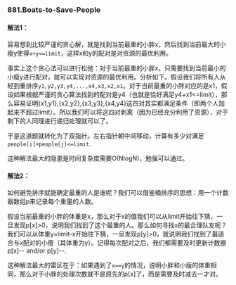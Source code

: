 ### 881.Boats-to-Save-People

#### 解法1：
容易想到比较严谨的贪心解，就是找到当前最重的小胖x，然后找到当前最大的小瘦y使得```x+y<=limit```，这样x和y的配对是对资源的最优利用。

事实上这个贪心法可以进行松弛：对于当前最重的小胖x，只需要找到当前最小的小瘦y进行配对，就可以实现对资源的最优利用。分析如下。假设我们将所有人从轻到重排序```y1,y2,y3,y4,...,x4,x3,x2,x1```。对于当前最重的小胖对应的是x1，假设如果根据严谨的贪心算法找到的配对是y4（也就是恰好满足y4+x1<=limit），那么容易证明{x1,y1},{x2,y2},{x3,y3},{x4,y4}这四对其实都满足条件（即两个人加起来不超过limit）。所以我们可以将这四对剥离（因为已经充分利用了资源），对于剩下的人同理进行递归处理就可以了。

于是这道题就转化为了双指针。左右指针朝中间移动，计算有多少对满足```people[i]+people[j]<=limit```.

这种解法最大的隐患是时间复杂度需要O(NlogN)，勉强可以通过。

#### 解法2：
如何避免排序就能确定最重的人是谁呢？我们可以借鉴桶排序的思想：用一个计数器数组p来记录每个重量的人数。

假设当前最重的小胖的体重是x，那么对于x的值我们可以从limit开始往下猜，一旦发现p[x]>0，说明我们找到了这个最重的人。那么如何寻找x的最合理队友呢？我们可以从体重y=limit-x开始往下猜，一旦发现p[y]>0，就说明我们找到了最适合与x配对的小瘦（其体重为y）。记得每次配对之后，我们都需要及时更新计数器p[x]-- and/or p[y]--.

这种解法最大的雷区在于：如果遇到了```x==y```的情况，说明小胖和小瘦的体重相同，那么对于小胖的处理次数就不是原先的p[x]了，而是需要及时减去一才对。
